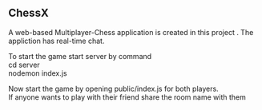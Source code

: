 ## ChessX
A web-based Multiplayer-Chess application is created in this project .
The appliction has real-time chat.

To start the game start server by command<br>
cd server<br>
nodemon index.js

Now start the game by opening public/index.js for both players.<br>
If anyone wants to play with their friend share the room name with them 

